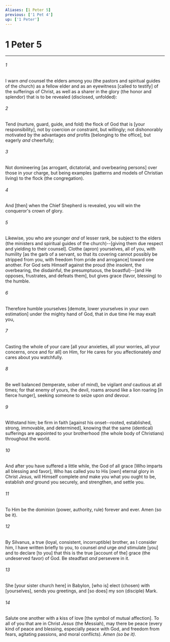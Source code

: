 ```yaml
---
Aliases: [1 Peter 5]
previous: ['1 Pet 4']
up: ['1 Peter']
---
```

# 1 Peter 5

***


###### 1 


I warn _and_ counsel the elders among you (the pastors and spiritual guides of the church) as a fellow elder and as an eyewitness [called to testify] of the sufferings of Christ, as well as a sharer in the glory (the honor and splendor) that is to be revealed (disclosed, unfolded): 


###### 2 


Tend (nurture, guard, guide, and fold) the flock of God that is [your responsibility], not by coercion _or_ constraint, but willingly; not dishonorably motivated by the advantages _and_ profits [belonging to the office], but eagerly _and_ cheerfully; 


###### 3 


Not domineering [as arrogant, dictatorial, and overbearing persons] over those in your charge, but being examples (patterns and models of Christian living) to the flock (the congregation). 


###### 4 


And [then] when the Chief Shepherd is revealed, you will win the conqueror's crown of glory. 


###### 5 


Likewise, you who are younger _and_ of lesser rank, be subject to the elders (the ministers and spiritual guides of the church)--[giving them due respect and yielding to their counsel]. Clothe (apron) yourselves, all of you, with humility [as the garb of a servant, so that its covering cannot possibly be stripped from you, with freedom from pride and arrogance] toward one another. For God sets Himself against the proud (the insolent, the overbearing, the disdainful, the presumptuous, the boastful)--[and He opposes, frustrates, and defeats them], but gives grace (favor, blessing) to the humble. 


###### 6 


Therefore humble yourselves [demote, lower yourselves in your own estimation] under the mighty hand of God, that in due time He may exalt you, 


###### 7 


Casting the whole of your care [all your anxieties, all your worries, all your concerns, once and for all] on Him, for He cares for you affectionately _and_ cares about you watchfully. 


###### 8 


Be well balanced (temperate, sober of mind), be vigilant _and_ cautious at all times; for that enemy of yours, the devil, roams around like a lion roaring [in fierce hunger], seeking someone to seize upon _and_ devour. 


###### 9 


Withstand him; be firm in faith [against his onset--rooted, established, strong, immovable, and determined], knowing that the same (identical) sufferings are appointed to your brotherhood (the whole body of Christians) throughout the world. 


###### 10 


And after you have suffered a little while, the God of all grace [Who imparts all blessing and favor], Who has called you to His [own] eternal glory in Christ _Jesus_, will Himself complete _and_ make you what you ought to be, establish _and_ ground you securely, and strengthen, and settle you. 


###### 11 


To Him be the dominion (power, authority, rule) forever and ever. Amen (so be it). 


###### 12 


By Silvanus, a true (loyal, consistent, incorruptible) brother, as I consider him, I have written briefly to you, to counsel _and_ urge _and_ stimulate [you] and to declare [to you] that this is the true [account of the] grace (the undeserved favor) of God. Be steadfast _and_ persevere in it. 


###### 13 


She [your sister church here] in Babylon, [who is] elect (chosen) with [yourselves], sends you greetings, and [so does] my son (disciple) Mark. 


###### 14 


Salute one another with a kiss of love [the symbol of mutual affection]. To all of you that are in Christ _Jesus_ (the Messiah), may there be peace (every kind of peace and blessing, especially peace with God, and  freedom from fears, agitating passions, and moral conflicts). _Amen (so be it)._
